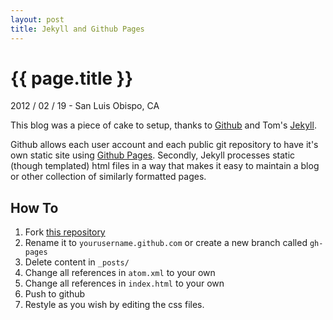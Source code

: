 ```yaml
---
layout: post
title: Jekyll and Github Pages
---
```


{{ page.title }}
================

<p class="meta">2012 / 02 / 19 - San Luis Obispo, CA</p>

This blog was a piece of cake to setup, thanks to [Github](http://github.com)
and Tom's [Jekyll](https://github.com/mojombo/jekyll/).

Github allows each user account and each public git repository to have it's own
static site using [Github Pages](http://pages.github.com). Secondly, Jekyll
processes static (though templated) html files in a way that makes it easy
to maintain a blog or other collection of similarly formatted pages.

How To
------

1. Fork [this
   repository](https://github.com/danielbeardsley/danielbeardsley.github.com)
1. Rename it to `yourusername.github.com` or create a new branch called
   `gh-pages`
1. Delete content in `_posts/`
1. Change all references in `atom.xml` to your own
1. Change all references in `index.html` to your own
1. Push to github
1. Restyle as you wish by editing the css files.
